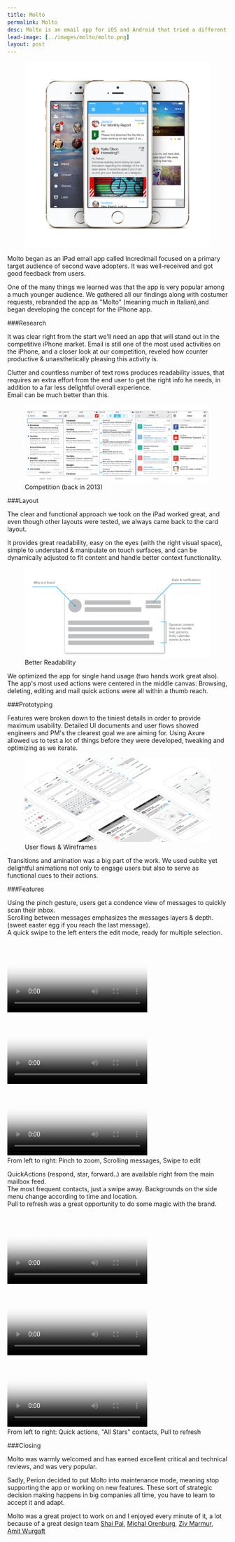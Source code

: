 ```yaml
---
title: Molto
permalink: Molto
desc: Molto is an email app for iOS and Android that tried a different approch to mail consumption
lead-image: [../images/molto/molto.png]
layout: post
---
```

<div class="images">
	<figure><img src="/images/molto/app-mocks.png" alt="molto app screenshots" width="700"></figure>
</div>

Molto began as an iPad email app called Incredimail focused on a primary target audience of second wave adopters.
It was well-received and got good feedback from users.

One of the many things we learned was that the app
is very popular among a much younger audience. We gathered all our findings along with costumer requests, rebranded
the app as "Molto" (meaning much in Italian),and began developing the concept for the iPhone app.

###Research

It was clear right from the start we'll need an app that will stand out in the competitive iPhone market.
Email is still one of the most used activities on the iPhone, and a closer look at our competition, reveled how counter productive & unaesthetically pleasing this activity is.

Clutter and countless number of text rows produces readability issues, that requires an extra effort from the end user to get the right info he needs, in addition to a far less delightful overall experience.<br> Email can be much better than this.

<div class="images">
	<figure>
		<img src="/images/molto/comp.png" alt="compatition">
		<figcaption class="caption">Competition (back in 2013)</figcaption>
	</figure>
</div>

###Layout

The clear and functional approach we took on the iPad worked great, and even though other layouts were tested, we always came back to the card layout.

It provides great readability, easy on the eyes (with the right visual space), simple to understand & manipulate on touch surfaces, and can be dynamically adjusted to fit content and handle better context functionality.

<div class="images">
	<figure>
		<img src="/images/molto/card.png" alt="Card breakdown">
		<figcaption class="caption">Better Readability</figcaption>
	</figure>
</div>

We optimized the app for single hand usage (two hands work great also). The app's most used actions were centered in the middle canvas: Browsing, deleting, editing and mail quick actions were all within a thumb reach.

###Prototyping

Features were broken down to the tiniest details in order to provide maximum usability. Detailed UI documents and user flows showed engineers and PM's the clearest goal we are aiming for. Using Axure allowed us to test a lot of things before they were developed, tweaking and optimizing as we iterate.

<div class="images">
	<figure>
		<img src="/images/molto/wire.png" alt="Wireframes">
		<figcaption class="caption">User flows & Wireframes</figcaption>
	</figure>
</div>

Transitions and amination was a big part of the work. We used sublte yet delightful animations not only to engage users
but also to serve as functional cues to their actions.

###Features

Using the pinch gesture, users get a condence view of messages to quickly scan their inbox.<br>
Scrolling between messages emphasizes the messages layers & depth. (sweet easter egg if you reach the last message).<br>
A quick swipe to the left enters the edit mode, ready for multiple selection.

<div class="images">
	<div class="marvel-device iphone5s black">
	    <div class="top-bar"></div>
	    <div class="sleep"></div>
	    <div class="volume"></div>
	    <div class="camera"></div>
	    <div class="sensor"></div>
	    <div class="speaker"></div>
	    <div class="screen">
		    <video src="/images/molto/pinch.mp4" poster="/images/molto/pinch-poster.png" width="320" controls autoplay loop></video>
	    </div>
	    <div class="home"></div>
	    <div class="bottom-bar"></div>
	</div>
	<div class="marvel-device iphone5s black">
	    <div class="top-bar"></div>
	    <div class="sleep"></div>
	    <div class="volume"></div>
	    <div class="camera"></div>
	    <div class="sensor"></div>
	    <div class="speaker"></div>
	    <div class="screen">
		    <video src="/images/molto/scroll.mp4" poster="/images/molto/scroll-poster.png" width="320" controls autoplay loop></video>
	    </div>
	    <div class="home"></div>
	    <div class="bottom-bar"></div>
	</div>
	<div class="marvel-device iphone5s black">
	    <div class="top-bar"></div>
	    <div class="sleep"></div>
	    <div class="volume"></div>
	    <div class="camera"></div>
	    <div class="sensor"></div>
	    <div class="speaker"></div>
	    <div class="screen">
		    <video class="last-in-row" src="/images/molto/edit.mp4" poster="/images/molto/edit-poster.png" width="320" controls autoplay loop></video>
	    </div>
	    <div class="home"></div>
	    <div class="bottom-bar"></div>
	</div>
	<span class="caption multiple-caption">From left to right: Pinch to zoom, Scrolling messages, Swipe to edit</span>
</div>

QuickActions (respond, star, forward..) are available right from the main mailbox feed.<br>
The most frequent contacts, just a swipe away. Backgrounds on the side menu change according to time and location.<br>
Pull to refresh was a great opportunity to do some magic with the brand.

<div class="images">
	<div class="marvel-device iphone5s black">
	    <div class="top-bar"></div>
	    <div class="sleep"></div>
	    <div class="volume"></div>
	    <div class="camera"></div>
	    <div class="sensor"></div>
	    <div class="speaker"></div>
	    <div class="screen">
		    <video src="/images/molto/quick.mp4" poster="/images/molto/quick-poster.png" width="320" controls autoplay loop></video>
	    </div>
	    <div class="home"></div>
	    <div class="bottom-bar"></div>
	</div>
	<div class="marvel-device iphone5s black">
	    <div class="top-bar"></div>
	    <div class="sleep"></div>
	    <div class="volume"></div>
	    <div class="camera"></div>
	    <div class="sensor"></div>
	    <div class="speaker"></div>
	    <div class="screen">
		    <video src="/images/molto/side.mp4" poster="/images/molto/side-poster.png" width="320" controls autoplay loop></video>
	    </div>
	    <div class="home"></div>
	    <div class="bottom-bar"></div>
	</div>
	<div class="marvel-device iphone5s black">
	    <div class="top-bar"></div>
	    <div class="sleep"></div>
	    <div class="volume"></div>
	    <div class="camera"></div>
	    <div class="sensor"></div>
	    <div class="speaker"></div>
	    <div class="screen">
		    <video class="last-in-row" src="/images/molto/pull.mp4" poster="/images/molto/pull-poster.png" width="320" controls autoplay loop></video>
	    </div>
	    <div class="home"></div>
	    <div class="bottom-bar"></div>
	</div>
	<span class="caption multiple-caption">From left to right: Quick actions, "All Stars" contacts, Pull to refresh</span>
</div>

###Closing

Molto was warmly welcomed and has earned excellent critical and technical reviews, and was very popular.

Sadly, Perion decided to put Molto into maintenance mode, meaning stop supporting the app or working on new features. These sort of
strategic decision making happens in big companies all time, you have to learn to accept it and adapt.

Molto was a great project to work on and I enjoyed every minute of it, a lot because of a great design team
[Shai Pal](#),
[Michal Orenburg](#),
[Ziv Marmur](#),
[Amit Wurgaft](#)







